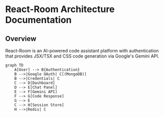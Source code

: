 # React-Room Architecture Documentation

## Overview
React-Room is an AI-powered code assistant platform with authentication that provides JSX/TSX and CSS code generation via Google's Gemini API.

```mermaid
graph TD
    A[User] --> B{Authentication}
    B -->|Google OAuth| C[(MongoDB)]
    B -->|Credentials| C
    C --> D[Dashboard]
    D --> E[Chat Panel]
    E --> F[Gemini API]
    F --> G[Code Response]
    G --> E
    C --> H[Session Store]
    H -->|Redis| C